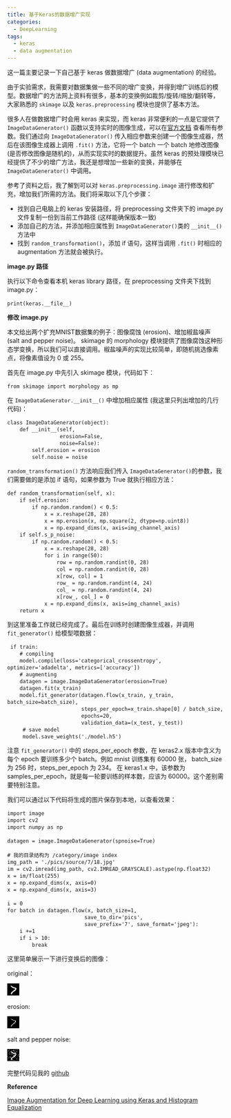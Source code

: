 ```yaml
---
title: 基于Keras的数据增广实现
categories:
  - DeepLearning
tags:
  - keras
  - data augmentation
---
```


这一篇主要记录一下自己基于 keras 做数据增广 (data augmentation) 的经验。

由于实验需求，我需要对数据集做一些不同的增广变换，并得到增广训练后的模型。数据增广的方法网上资料有很多，基本的变换例如裁剪/旋转/缩放/翻转等，大家熟悉的 `skimage` 以及 `keras.preprocessing` 模块也提供了基本方法。

很多人在做数据增广时会用 keras 来实现，而 keras 非常便利的一点是它提供了 `ImageDataGenerator()` 函数以支持实时的图像生成，可以在[官方文档](https://keras.io/preprocessing/image/#imagedatagenerator-class) 查看所有参数。我们通过向 `ImageDataGenerator()` 传入相应参数来创建一个图像生成器，然后在该图像生成器上调用 `.fit()` 方法，它将一个 batch 一个 batch 地修改图像 (是否修改图像是随机的)，从而实现实时的数据提升。虽然 keras 的预处理模块已经提供了不少的增广方法，我还是想增加一些新的变换，并能够在 `ImageDataGenerator()` 中调用。 

参考了资料之后，我了解到可以对 `keras.preprocessing.image` 进行修改和扩充，增加我们所需的方法。我们将采取以下几个步骤：  

- 找到自己电脑上的 keras 安装路径，将 preprocessing 文件夹下的 image.py 文件复制一份到当前工作路径 (这样能确保版本一致)
- 添加自己的方法，并添加相应属性到 `ImageDataGenerator()`类的 `__init__()` 方法中 
- 找到 `random_transformation()`，添加 if 语句，这样当调用 `.fit()` 时相应的 augmentation 方法就会被执行。     

**image.py 路径**     

执行以下命令查看本机 keras library 路径，在 preprocessing 文件夹下找到 image.py：
<pre><code>print(keras.__file__)
</code></pre>          

**修改 image.py**

本文给出两个扩充MNIST数据集的例子：图像腐蚀 (erosion)、增加椒盐噪声 (salt and pepper noise)。 
skimage 的 morphology 模块提供了图像腐蚀这种形态学变换，所以我们可以直接调用。椒盐噪声的实现比较简单，即随机挑选像素点，将像素值设为 0 或 255。

首先在 image.py 中先引入 skimage 模块，代码如下：   
<pre><code>from skimage import morphology as mp
</code></pre>  

在 `ImageDataGenerator.__init__()` 中增加相应属性 (我这里只列出增加的几行代码)：

<pre><code>class ImageDataGenerator(object):
    def __init__(self,
                 erosion=False,
                 noise=False):     
        self.erosion = erosion
        self.noise = noise   
</code></pre>     

`random_transformation()` 方法响应我们传入 `ImageDataGenerator()`的参数，我们需要做的是添加 if 语句，如果参数为 True 就执行相应方法：

<pre><code>def random_transformation(self, x):
    if self.erosion:
        if np.random.random() < 0.5:
            x = x.reshape(28, 28)
            x = mp.erosion(x, mp.square(2, dtype=np.uint8))
            x = np.expand_dims(x, axis=img_channel_axis)
    if self.s_p_noise:
        if np.random.random() < 0.5:
            x = x.reshape(28, 28)
            for i in range(50):
                row = np.random.randint(0, 28)
                col = np.random.randint(0, 28)
                x[row, col] = 1
                row_ = np.random.randint(4, 24)
                col_ = np.random.randint(4, 24)
                x[row_, col_] = 0
            x = np.expand_dims(x, axis=img_channel_axis)
    return x
</code></pre>
           
到这里准备工作就已经完成了。最后在训练时创建图像生成器，并调用 `fit_generator()` 给模型喂数据：

<pre><code> if train:
    # compiling
    model.compile(loss='categorical_crossentropy', optimizer='adadelta', metrics=['accuracy'])
    # augmenting
    datagen = image.ImageDataGenerator(erosion=True)
    datagen.fit(x_train)
    model.fit_generator(datagen.flow(x_train, y_train, batch_size=batch_size),
                        steps_per_epoch=x_train.shape[0] / batch_size,
                        epochs=20,
                        validation_data=(x_test, y_test))
     # save model
     model.save_weights('./model.h5')  
</code></pre>

注意 `fit_generator()` 中的 steps_per_epoch 参数，在 keras2.x 版本中含义为每个 epoch 要训练多少个 batch。例如 mnist 训练集有 60000 张， batch_size 为 256 时，steps_per_epoch 为 234。 在 keras1.x 中，该参数为 samples_per_epoch，就是每一轮要训练的样本数，应该为 60000。这个差别需要特别注意。   

我们可以通过以下代码将生成的图片保存到本地，以查看效果：
<pre><code>import image
import cv2
import numpy as np

datagen = image.ImageDataGenerator(spnoise=True)

# 我的目录结构为 /category/image index
img_path = './pics/source/7/18.jpg'
im = cv2.imread(img_path, cv2.IMREAD_GRAYSCALE).astype(np.float32)
x = im/float(255)
x = np.expand_dims(x, axis=0)
x = np.expand_dims(x, axis=3)

i = 0
for batch in datagen.flow(x, batch_size=1,
                         save_to_dir='pics',
                         save_prefix='7', save_format='jpeg'):
    i +=1
    if i > 10:
        break
</code></pre>

这里简单展示一下进行变换后的图像：

original：

![Original](augmentation/18.jpg)
    

erosion:

![Erosion](augmentation/erosion.jpg)  

salt and pepper noise:

![Noise](augmentation/noise.jpg) 


完整代码见我的 [github](https://github.com/setezzy/deep-learning/tree/master/augmentation)  

**Reference**    


[Image Augmentation for Deep Learning using Keras and Histogram Equalization](https://towardsdatascience.com/image-augmentation-for-deep-learning-using-keras-and-histogram-equalization-9329f6ae5085)                                                                                                                                                 